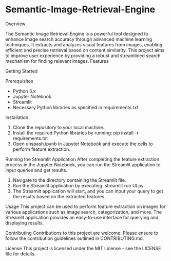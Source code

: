 # Semantic-Image-Retrieval-Engine
Overview

The Semantic Image Retrieval Engine is a powerful tool designed to enhance image search accuracy through advanced machine learning techniques. It extracts and analyzes visual features from images, enabling efficient and precise retrieval based on content similarity. This project aims to improve user experience by providing a robust and streamlined search mechanism for finding relevant images.
Features

Getting Started

Prerequisites
- Python 3.x
- Jupyter Notebook
- Streamlit
- Necessary Python libraries as specified in requirements.txt

Installation
1. Clone the repository to your local machine.
2. Install the required Python libraries by running:
   pip install -r requirements.txt
3. Open unspash.ipynb in Jupyter Notebook and execute the cells to perform feature extraction.

Running the Streamlit Application
After completing the feature extraction process in the Jupyter Notebook, you can run the Streamlit application to input queries and get results.

1. Navigate to the directory containing the Streamlit file.
2. Run the Streamlit application by executing:
   streamlit run UI.py
3. The Streamlit application will start, and you can input your query to get the results based on the extracted features.

Usage
This project can be used to perform feature extraction on images for various applications such as image search, categorization, and more. The Streamlit application provides an easy-to-use interface for querying and displaying results.

Contributing
Contributions to this project are welcome. Please ensure to follow the contribution guidelines outlined in CONTRIBUTING.md.

License
This project is licensed under the MIT License - see the LICENSE file for details.
